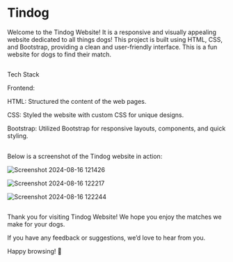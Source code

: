 # Tindog

Welcome to the Tindog Website! It is a responsive and visually appealing website dedicated to all things dogs! This project is built using HTML, CSS, and Bootstrap, providing a clean and user-friendly interface. This is a fun website for dogs to find their match.
##
Tech Stack

Frontend:

HTML: Structured the content of the web pages.

CSS: Styled the website with custom CSS for unique designs.

Bootstrap: Utilized Bootstrap for responsive layouts, components, and quick styling.
##
Below is a screenshot of the Tindog website in action:

![Screenshot 2024-08-16 121426](https://github.com/user-attachments/assets/057cbc9e-4eac-4ae4-adc2-0f138e969324)

![Screenshot 2024-08-16 122217](https://github.com/user-attachments/assets/70ff1dfa-be70-4851-b8ae-81dd8598197b)

![Screenshot 2024-08-16 122244](https://github.com/user-attachments/assets/5e437c79-e3a1-494c-ad10-d469648c96d2)


##
Thank you for visiting Tindog Website! We hope you enjoy the matches we make for your dogs.

If you have any feedback or suggestions, we’d love to hear from you. 

Happy browsing! 🐾
